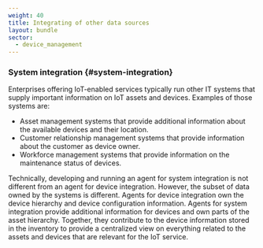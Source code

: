 ```yaml
---
weight: 40
title: Integrating of other data sources
layout: bundle
sector: 
  - device_management
---
```


### System integration {#system-integration}

Enterprises offering IoT-enabled services typically run other IT systems that supply important information on IoT assets and devices. Examples of those systems are:

-   Asset management systems that provide additional information about the available devices and their location.
-   Customer relationship management systems that provide information about the customer as device owner.
-   Workforce management systems that provide information on the maintenance status of devices.

Technically, developing and running an agent for system integration is not different from an agent for device integration. However, the subset of data owned by the systems is different. Agents for device integration own the device hierarchy and device configuration information. Agents for system integration provide additional information for devices and own parts of the asset hierarchy. Together, they contribute to the device information stored in the inventory to provide a centralized view on everything related to the assets and devices that are relevant for the IoT service.

